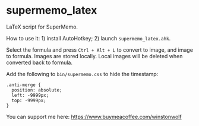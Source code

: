 # supermemo_latex

LaTeX script for SuperMemo.

How to use it: 1) install AutoHotkey; 2) launch `supermemo_latex.ahk`.

Select the formula and press `Ctrl + Alt + L` to convert to image, and image to formula. Images are stored locally. Local images will be deleted when converted back to formula.

Add the following to `bin/supermemo.css` to hide the timestamp:

```
.anti-merge {
  position: absolute;
  left: -9999px;
  top: -9999px;
}
```

You can support me here: https://www.buymeacoffee.com/winstonwolf
